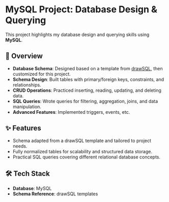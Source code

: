 # MySQL Project: Database Design & Querying
This project highlights my database design and querying skills using **MySQL**.  

## 📌 Overview  
- **Database Schema**: Designed based on a template from [drawSQL](https://drawsql.app), then customized for this project.  
- **Schema Design**: Built tables with primary/foreign keys, constraints, and relationships.  
- **CRUD Operations**: Practiced inserting, reading, updating, and deleting data.  
- **SQL Queries**: Wrote queries for filtering, aggregation, joins, and data manipulation.  
- **Advanced Features**: Implemented triggers, events, etc. 

## ✨ Features  
- Schema adapted from a drawSQL template and tailored to project needs.  
- Fully normalized tables for scalability and structured data storage.  
- Practical SQL queries covering different relational database concepts.  

## 🛠 Tech Stack  
- **Database**: MySQL  
- **Schema Reference**: drawSQL templates  

